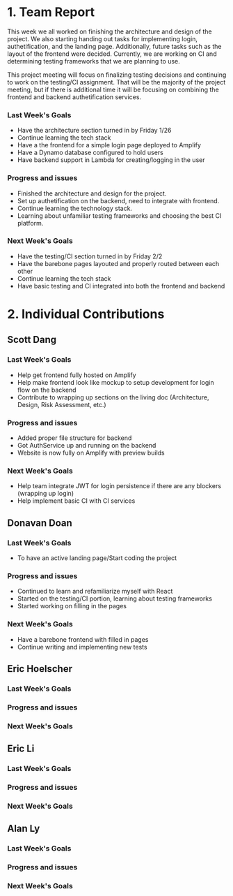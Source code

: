 # 1. Team Report
This week we all worked on finishing the architecture and design of the project. We also starting handing out tasks for implementing login, authetification, and the landing page. Additionally, future tasks such as the layout of the frontend were decided. Currently, we are working on CI and determining testing frameworks that we are planning to use. 

This project meeting will focus on finalizing testing decisions and continuing to work on the testing/CI assignment. That will be the majority of the project meeting, but if there is additional time it will be focusing on combining the frontend and backend authetification services. 

### Last Week's Goals
- Have the architecture section turned in by Friday 1/26
- Continue learning the tech stack
- Have a the frontend for a simple login page deployed to Amplify
- Have a Dynamo database configured to hold users
- Have backend support in Lambda for creating/logging in the user

### Progress and issues
- Finished the architecture and design for the project. 
- Set up authetification on the backend, need to integrate with frontend. 
- Continue learning the technology stack. 
- Learning about unfamiliar testing frameworks and choosing the best CI platform. 

### Next Week's Goals

- Have the testing/CI section turned in by Friday 2/2
- Have the barebone pages layouted and properly routed between each other 
- Continue learning the tech stack
- Have basic testing and CI integrated into both the frontend and backend 

# 2. Individual Contributions
## Scott Dang
### Last Week's Goals
- Help get frontend fully hosted on Amplify
- Help make frontend look like mockup to setup development for login flow on the backend
- Contribute to wrapping up sections on the living doc (Architecture, Design, Risk Assessment, etc.)

### Progress and issues
- Added proper file structure for backend
- Got AuthService up and running on the backend
- Website is now fully on Amplify with preview builds

### Next Week's Goals
- Help team integrate JWT for login persistence if there are any blockers (wrapping up login)
- Help implement basic CI with CI services

## Donavan Doan
### Last Week's Goals
- To have an active landing page/Start coding the project

### Progress and issues
- Continued to learn and refamiliarize myself with React 
- Started on the testing/CI portion, learning about testing frameworks 
- Started working on filling in the pages 

### Next Week's Goals
- Have a barebone frontend with filled in pages 
- Continue writing and implementing new tests 

## Eric Hoelscher
### Last Week's Goals

### Progress and issues

### Next Week's Goals

## Eric Li
### Last Week's Goals

### Progress and issues

### Next Week's Goals

## Alan Ly
### Last Week's Goals

### Progress and issues

### Next Week's Goals
